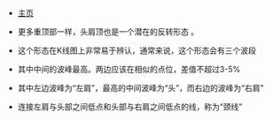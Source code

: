 - [主页](../README.md)


 - 更多重顶部一样，头肩顶也是一个潜在的反转形态 。

- 这个形态在K线图上非常易于辨认，通常来说，这个形态会有三个波段

- 其中中间的波峰最高。两边应该在相似的点位，差值不超过3-5%

- 其中左边波峰为“左肩”，最高的中间波峰为“头”，而右边的波峰为“右肩”

- 连接左肩与头部之间低点和头部与右肩之间低点的线，称为“颈线”

